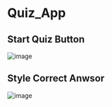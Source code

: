 # Quiz_App

## Start Quiz Button
![image](https://github.com/MokatilDev/Quiz-app/assets/115933192/4250cb11-c0fc-457c-a209-0a25d50c42a2)

## Style Correct Anwsor
![image](https://github.com/MokatilDev/Quiz-app/assets/115933192/f7b48602-9ac0-4db8-9c8f-2f01850d3970)

